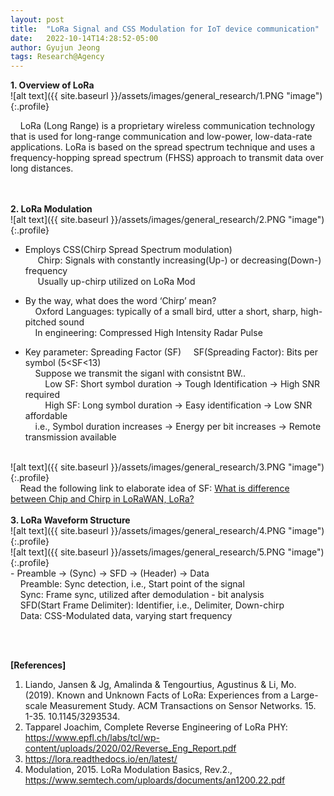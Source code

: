 ```yaml
---
layout: post
title:  "LoRa Signal and CSS Modulation for IoT device communication"
date:   2022-10-14T14:28:52-05:00
author: Gyujun Jeong
tags: Research@Agency
---
```

<b>1. Overview of LoRa</b><br>
![alt text]({{ site.baseurl }}/assets/images/general_research/1.PNG "image"){:.profile}<br>

&nbsp;&nbsp;&nbsp;&nbsp;LoRa (Long Range) is a proprietary wireless communication technology that is used for long-range communication and low-power, low-data-rate applications. LoRa is based on the spread spectrum technique and uses a frequency-hopping spread spectrum (FHSS) approach to transmit data over long distances.

<br><br>
<b>2. LoRa Modulation</b><br>
![alt text]({{ site.baseurl }}/assets/images/general_research/2.PNG "image"){:.profile}<br>
- Employs CSS(Chirp Spread Spectrum modulation)<br>
&nbsp;&nbsp;&nbsp;&nbsp; Chirp: Signals with constantly increasing(Up-) or decreasing(Down-) frequency<br>
&nbsp;&nbsp;&nbsp;&nbsp; Usually up-chirp utilized on LoRa Mod<br>

- By the way, what does the word ‘Chirp’ mean?<br>
&nbsp;&nbsp;&nbsp;&nbsp;Oxford Languages: typically of a small bird, utter a short, sharp, high-pitched sound<br>
&nbsp;&nbsp;&nbsp;&nbsp;In engineering: Compressed High Intensity Radar Pulse<br>

- Key parameter: Spreading Factor (SF)
&nbsp;&nbsp;&nbsp;&nbsp;SF(Spreading Factor): Bits per symbol (5<SF<13)<br>
&nbsp;&nbsp;&nbsp;&nbsp;Suppose we transmit the siganl with consistnt BW..<br>
&nbsp;&nbsp;&nbsp;&nbsp;&nbsp;&nbsp;&nbsp;&nbsp;Low SF: Short symbol duration -> Tough Identification -> High SNR required<br>
&nbsp;&nbsp;&nbsp;&nbsp;&nbsp;&nbsp;&nbsp;&nbsp;High SF: Long symbol duration -> Easy identification -> Low SNR affordable<br>
&nbsp;&nbsp;&nbsp;&nbsp;i.e., Symbol duration increases -> Energy per bit increases -> Remote transmission available<br>
<br>
![alt text]({{ site.baseurl }}/assets/images/general_research/3.PNG "image"){:.profile}<br>
&nbsp;&nbsp;&nbsp;&nbsp;Read the following link to elaborate idea of SF: <a href="https://www.rfwireless-world.com/Terminology/What-is-difference-between-Chip-and-Chirp-in-LoRaWAN.html">What is difference between Chip and Chirp in LoRaWAN, LoRa?</a><br>
<br>
<b>3. LoRa Waveform Structure</b><br>
![alt text]({{ site.baseurl }}/assets/images/general_research/4.PNG "image"){:.profile}<br>
![alt text]({{ site.baseurl }}/assets/images/general_research/5.PNG "image"){:.profile}<br>
- Preamble -> (Sync) -> SFD -> (Header) -> Data<br>
&nbsp;&nbsp;&nbsp;&nbsp;Preamble: Sync detection, i.e., Start point of the signal<br>
&nbsp;&nbsp;&nbsp;&nbsp;Sync: Frame sync, utilized after demodulation - bit analysis<br>
&nbsp;&nbsp;&nbsp;&nbsp;SFD(Start Frame Delimiter): Identifier, i.e., Delimiter, Down-chirp<br>
&nbsp;&nbsp;&nbsp;&nbsp;Data: CSS-Modulated data, varying start frequency <br>

<br><br>

<b>[References]</b>
1. Liando, Jansen & Jg, Amalinda & Tengourtius, Agustinus & Li, Mo. (2019). Known and Unknown Facts of LoRa: Experiences from a Large-scale Measurement Study. ACM Transactions on Sensor Networks. 15. 1-35. 10.1145/3293534. 
2. Tapparel Joachim, Complete Reverse Engineering of LoRa PHY: https://www.epfl.ch/labs/tcl/wp-content/uploads/2020/02/Reverse_Eng_Report.pdf
3. https://lora.readthedocs.io/en/latest/
4. Modulation, 2015. LoRa Modulation Basics, Rev.2., https://www.semtech.com/uploards/documents/an1200.22.pdf
